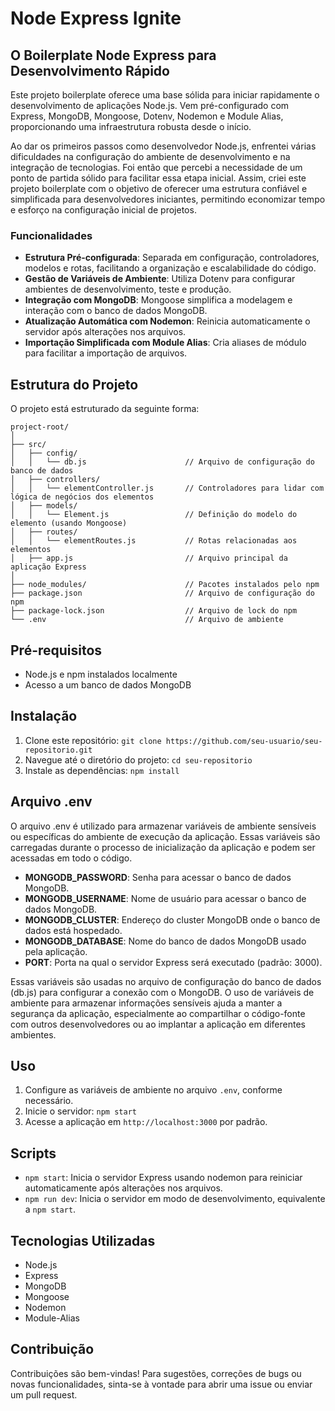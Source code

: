 # Node Express Ignite
## O Boilerplate Node Express para Desenvolvimento Rápido

Este projeto boilerplate oferece uma base sólida para iniciar rapidamente o desenvolvimento de aplicações Node.js. Vem pré-configurado com Express, MongoDB, Mongoose, Dotenv, Nodemon e Module Alias, proporcionando uma infraestrutura robusta desde o início.

Ao dar os primeiros passos como desenvolvedor Node.js, enfrentei várias dificuldades na configuração do ambiente de desenvolvimento e na integração de tecnologias. Foi então que percebi a necessidade de um ponto de partida sólido para facilitar essa etapa inicial. Assim, criei este projeto boilerplate com o objetivo de oferecer uma estrutura confiável e simplificada para desenvolvedores iniciantes, permitindo economizar tempo e esforço na configuração inicial de projetos.

### Funcionalidades

- **Estrutura Pré-configurada**: Separada em configuração, controladores, modelos e rotas, facilitando a organização e escalabilidade do código.
- **Gestão de Variáveis de Ambiente**: Utiliza Dotenv para configurar ambientes de desenvolvimento, teste e produção.
- **Integração com MongoDB**: Mongoose simplifica a modelagem e interação com o banco de dados MongoDB.
- **Atualização Automática com Nodemon**: Reinicia automaticamente o servidor após alterações nos arquivos.
- **Importação Simplificada com Module Alias**: Cria aliases de módulo para facilitar a importação de arquivos.

## Estrutura do Projeto

O projeto está estruturado da seguinte forma:

```plaintext
project-root/
│
├── src/
│   ├── config/
│   │   └── db.js                      // Arquivo de configuração do banco de dados
│   ├── controllers/
│   │   └── elementController.js       // Controladores para lidar com lógica de negócios dos elementos
│   ├── models/
│   │   └── Element.js                 // Definição do modelo do elemento (usando Mongoose)
│   ├── routes/
│   │   └── elementRoutes.js           // Rotas relacionadas aos elementos
│   ├── app.js                         // Arquivo principal da aplicação Express
│
├── node_modules/                      // Pacotes instalados pelo npm
├── package.json                       // Arquivo de configuração do npm
├── package-lock.json                  // Arquivo de lock do npm
└── .env                               // Arquivo de ambiente
```

## Pré-requisitos

- Node.js e npm instalados localmente
- Acesso a um banco de dados MongoDB

## Instalação

1. Clone este repositório: `git clone https://github.com/seu-usuario/seu-repositorio.git`
2. Navegue até o diretório do projeto: `cd seu-repositorio`
3. Instale as dependências: `npm install`

## Arquivo .env

O arquivo .env é utilizado para armazenar variáveis de ambiente sensíveis ou específicas do ambiente de execução da aplicação. Essas variáveis são carregadas durante o processo de inicialização da aplicação e podem ser acessadas em todo o código.

- **MONGODB_PASSWORD**: Senha para acessar o banco de dados MongoDB.
- **MONGODB_USERNAME**: Nome de usuário para acessar o banco de dados MongoDB.
- **MONGODB_CLUSTER**: Endereço do cluster MongoDB onde o banco de dados está hospedado.
- **MONGODB_DATABASE**: Nome do banco de dados MongoDB usado pela aplicação.
- **PORT**: Porta na qual o servidor Express será executado (padrão: 3000).

Essas variáveis são usadas no arquivo de configuração do banco de dados (db.js) para configurar a conexão com o MongoDB. O uso de variáveis de ambiente para armazenar informações sensíveis ajuda a manter a segurança da aplicação, especialmente ao compartilhar o código-fonte com outros desenvolvedores ou ao implantar a aplicação em diferentes ambientes.


## Uso

1. Configure as variáveis de ambiente no arquivo `.env`, conforme necessário.
2. Inicie o servidor: `npm start`
3. Acesse a aplicação em `http://localhost:3000` por padrão.

## Scripts

- `npm start`: Inicia o servidor Express usando nodemon para reiniciar automaticamente após alterações nos arquivos.
- `npm run dev`: Inicia o servidor em modo de desenvolvimento, equivalente a `npm start`.

## Tecnologias Utilizadas

- Node.js
- Express
- MongoDB
- Mongoose
- Nodemon
- Module-Alias

## Contribuição

Contribuições são bem-vindas! Para sugestões, correções de bugs ou novas funcionalidades, sinta-se à vontade para abrir uma issue ou enviar um pull request.
